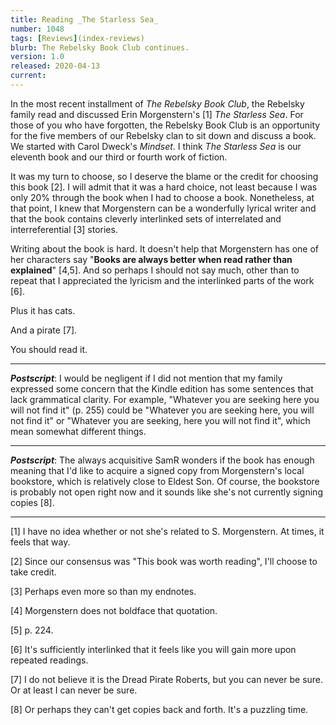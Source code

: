 ```yaml
---
title: Reading _The Starless Sea_
number: 1048
tags: [Reviews](index-reviews)
blurb: The Rebelsky Book Club continues.
version: 1.0
released: 2020-04-13
current: 
---
```

In the most recent installment of _The Rebelsky Book Club_, the
Rebelsky family read and discussed Erin Morgenstern's [1] _The
Starless Sea_.  For those of you who have forgotten, the Rebelsky
Book Club is an opportunity for the five members of our Rebelsky
clan to sit down and discuss a book.  We started with Carol Dweck's
_Mindset_.  I think _The Starless Sea_ is our eleventh book and our
third or fourth work of fiction.

It was my turn to choose, so I deserve the blame or the credit for
choosing this book [2].  I will admit that it was a hard choice,
not least because I was only 20% through the book when I had to
choose a book.  Nonetheless, at that point, I knew that Morgenstern
can be a wonderfully lyrical writer and that the book contains
cleverly interlinked sets of interrelated and interreferential [3]
stories.

Writing about the book is hard.  It doesn't help that Morgenstern
has one of her characters say "**Books are always better when read
rather than explained**" [4,5].  And so perhaps I should not say much,
other than to repeat that I appreciated the lyricism and the
interlinked parts of the work [6].

Plus it has cats.

And a pirate [7].

You should read it.

---

**_Postscript_**: I would be negligent if I did not mention that
my family expressed some concern that the Kindle edition has some
sentences that lack grammatical clarity.  For example, "Whatever
you are seeking here you will not find it" (p. 255) could be "Whatever
you are seeking here, you will not find it" or "Whatever you are
seeking, here you will not find it", which mean somewhat different
things.

---

**_Postscript_**: The always acquisitive SamR wonders if the book has
enough meaning that I'd like to acquire a signed copy from Morgenstern's
local bookstore, which is relatively close to Eldest Son.  Of course,
the bookstore is probably not open right now and it sounds like she's
not currently signing copies [8].

---

[1] I have no idea whether or not she's related to S. Morgenstern.  At
times, it feels that way.

[2] Since our consensus was "This book was worth reading", I'll choose to
take credit.

[3] Perhaps even more so than my endnotes.

[4] Morgenstern does not boldface that quotation.

[5] p. 224.

[6] It's sufficiently interlinked that it feels like you will gain
more upon repeated readings.

[7] I do not believe it is the Dread Pirate Roberts, but you can never
be sure.  Or at least I can never be sure.

[8] Or perhaps they can't get copies back and forth.  It's a puzzling 
time.
